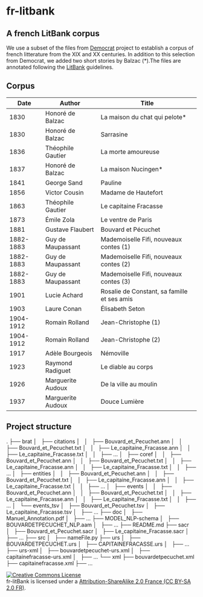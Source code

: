 # fr-litbank
## A french LitBank corpus

We use a subset of the files from [Democrat](https://www.ortolang.fr/market/corpora/democrat/) project to establish a corpus of french litterature from the XIX and XX centuries. In addition to this selection from Democrat,
we added two short stories by Balzac (\*).The files are annotated following the [LitBank](https://github.com/dbamman/litbank) guidelines.


## Corpus

|Date|Author|Title|
|---|---|---|
|1830|Honoré de Balzac|La maison du chat qui pelote*|
|1830|Honoré de Balzac|Sarrasine|
|1836|Théophile Gautier|La morte amoureuse|
|1837|Honoré de Balzac|La maison Nucingen*|
|1841|George Sand|Pauline|
|1856|Victor Cousin|Madame de Hautefort|ok|ok|			
|1863|Théophile Gautier|Le capitaine Fracasse|
|1873|Émile Zola|Le ventre de Paris|
|1881|Gustave Flaubert|Bouvard et Pécuchet|
|1882-1883|Guy de Maupassant|Mademoiselle Fifi, nouveaux contes (1)|
|1882-1883|Guy de Maupassant|Mademoiselle Fifi, nouveaux contes (2)|
|1882-1883|Guy de Maupassant|Mademoiselle Fifi, nouveaux contes (3)|
|1901|Lucie Achard|Rosalie de Constant, sa famille et ses amis|
|1903|Laure Conan|Élisabeth Seton|
|1904-1912|Romain Rolland|Jean-Christophe (1)|
|1904-1912|Romain Rolland|Jean-Christophe (2)|
|1917|Adèle Bourgeois|Némoville|
|1923|Raymond Radiguet|Le diable au corps|
|1926|Marguerite Audoux|De la ville au moulin|
|1937|Marguerite Audoux|Douce Lumière|

## Project structure
.
├── brat
│   ├── citations
│   │   ├── Bouvard_et_Pecuchet.ann
│   │   ├── Bouvard_et_Pecuchet.txt
│   │   ├── Le_capitaine_Fracasse.ann
│   │   ├── Le_capitaine_Fracasse.txt
│   │   ├── ...
│   ├── coref
│   │   ├── Bouvard_et_Pecuchet.ann
│   │   ├── Bouvard_et_Pecuchet.txt
│   │   ├── Le_capitaine_Fracasse.ann
│   │   ├── Le_capitaine_Fracasse.txt
│   │   ├── ...
│   ├── entities
│   │   ├── Bouvard_et_Pecuchet.ann
│   │   ├── Bouvard_et_Pecuchet.txt
│   │   ├── Le_capitaine_Fracasse.ann
│   │   ├── Le_capitaine_Fracasse.txt
│   │   ├── ...
│   ├── events
│   │   ├── Bouvard_et_Pecuchet.ann
│   │   ├── Bouvard_et_Pecuchet.txt
│   │   ├── Le_capitaine_Fracasse.ann
│   │   ├── Le_capitaine_Fracasse.txt
│   │   ├── ...
│   └── events_tsv
│       ├── Bouvard_et_Pecuchet.tsv
│       ├── Le_capitaine_Fracasse.tsv
│       ├── ...
├── doc
│   ├── Manuel_Annotation.pdf
│   ├── ...
├── MODEL_NLP-schema
│   ├── BOUVARDETPECUCHET_NLP.aam
│   ├── ...
├── README.md
├── sacr
│   ├── Bouvard_et_Pecuchet.sacr
│   ├── Le_capitaine_Fracasse.sacr
│   ├── ...
├── src
│   ├── nameFile.py
├── urs
│   ├── BOUVARDETPECUCHET.urs
│   ├── CAPITAINEFRACASSE.urs
│   ├── ...
├── urs-xml
│   ├── bouvardetpecuchet-urs.xml
│   ├── capitainefracasse-urs.xml
│   ├── ...
└── xml
    ├── bouvardetpecuchet.xml
    ├── capitainefracasse.xml
    ├── ...


<a rel="license" href="https://creativecommons.org/licenses/by-sa/4.0/"><img alt="Creative Commons License" style="border-width:0" src="https://i.creativecommons.org/l/by/4.0/88x31.png" /></a>
<br/>fr-litBank is licensed under a <a rel="license" href="https://creativecommons.org/licenses/by-sa/4.0/">Attribution-ShareAlike 2.0 France (CC BY-SA 2.0 FR)</a>.
